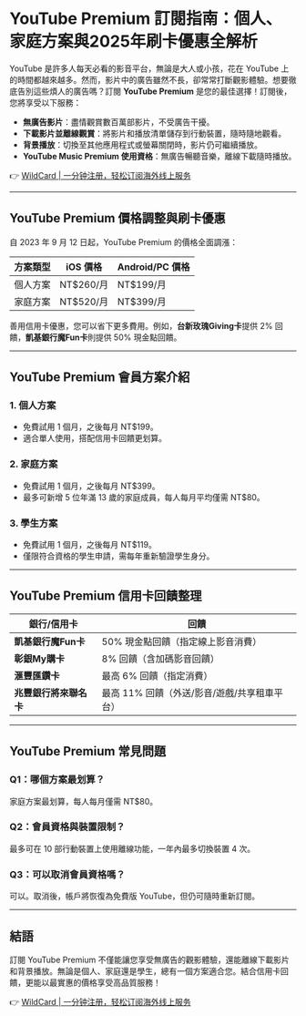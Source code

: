 # YouTube Premium 訂閱指南：個人、家庭方案與2025年刷卡優惠全解析

YouTube 是許多人每天必看的影音平台，無論是大人或小孩，花在 YouTube 上的時間都越來越多。然而，影片中的廣告雖然不長，卻常常打斷觀影體驗。想要徹底告別這些煩人的廣告嗎？訂閱 **YouTube Premium** 是您的最佳選擇！訂閱後，您將享受以下服務：

- **無廣告影片**：盡情觀賞數百萬部影片，不受廣告干擾。
- **下載影片並離線觀賞**：將影片和播放清單儲存到行動裝置，隨時隨地觀看。
- **背景播放**：切換至其他應用程式或螢幕關閉時，影片仍可繼續播放。
- **YouTube Music Premium 使用資格**：無廣告暢聽音樂，離線下載隨時播放。

👉 [WildCard | 一分钟注册，轻松订阅海外线上服务](https://bbtdd.com/WildCard)

---

## YouTube Premium 價格調整與刷卡優惠

自 2023 年 9 月 12 日起，YouTube Premium 的價格全面調漲：

| 方案類型 | iOS 價格 | Android/PC 價格 |
|----------|----------|-----------------|
| 個人方案 | NT$260/月 | NT$199/月 |
| 家庭方案 | NT$520/月 | NT$399/月 |

善用信用卡優惠，您可以省下更多費用。例如，**台新玫瑰Giving卡**提供 2% 回饋，**凱基銀行魔Fun卡**則提供 50% 現金點回饋。

---

## YouTube Premium 會員方案介紹

### 1. **個人方案**
- 免費試用 1 個月，之後每月 NT$199。
- 適合單人使用，搭配信用卡回饋更划算。

### 2. **家庭方案**
- 免費試用 1 個月，之後每月 NT$399。
- 最多可新增 5 位年滿 13 歲的家庭成員，每人每月平均僅需 NT$80。

### 3. **學生方案**
- 免費試用 1 個月，之後每月 NT$119。
- 僅限符合資格的學生申請，需每年重新驗證學生身分。

---

## YouTube Premium 信用卡回饋整理

| 銀行/信用卡 | 回饋 |
|-------------|------|
| **凱基銀行魔Fun卡** | 50% 現金點回饋（指定線上影音消費） |
| **彰銀My購卡** | 8% 回饋（含加碼影音回饋） |
| **滙豐匯鑽卡** | 最高 6% 回饋（指定消費） |
| **兆豐銀行將來聯名卡** | 最高 11% 回饋（外送/影音/遊戲/共享租車平台） |

---

## YouTube Premium 常見問題

### **Q1：哪個方案最划算？**
家庭方案最划算，每人每月僅需 NT$80。

### **Q2：會員資格與裝置限制？**
最多可在 10 部行動裝置上使用離線功能，一年內最多切換裝置 4 次。

### **Q3：可以取消會員資格嗎？**
可以。取消後，帳戶將恢復為免費版 YouTube，但仍可隨時重新訂閱。

---

## 結語

訂閱 YouTube Premium 不僅能讓您享受無廣告的觀影體驗，還能離線下載影片和背景播放。無論是個人、家庭還是學生，總有一個方案適合您。結合信用卡回饋，更能以最實惠的價格享受高品質服務！

👉 [WildCard | 一分钟注册，轻松订阅海外线上服务](https://bbtdd.com/WildCard)